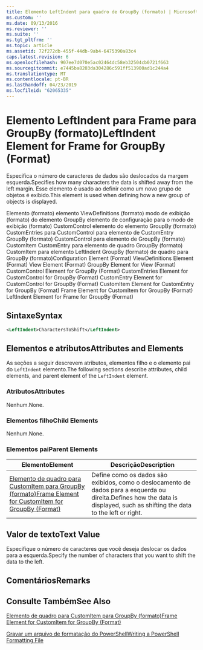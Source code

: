 ```yaml
---
title: Elemento LeftIndent para quadro de GroupBy (formato) | Microsoft Docs
ms.custom: ''
ms.date: 09/13/2016
ms.reviewer: ''
ms.suite: ''
ms.tgt_pltfrm: ''
ms.topic: article
ms.assetid: 72f272db-455f-44db-9ab4-6475390a83c4
caps.latest.revision: 6
ms.openlocfilehash: 907ee7d070e5ac02464dc58eb32504cb0721f663
ms.sourcegitcommit: e7445ba8203da304286c591ff513900ad1c244a4
ms.translationtype: MT
ms.contentlocale: pt-BR
ms.lasthandoff: 04/23/2019
ms.locfileid: "62065335"
---
```

# <a name="leftindent-element-for-frame-for-groupby-format"></a><span data-ttu-id="1a253-102">Elemento LeftIndent para Frame para GroupBy (formato)</span><span class="sxs-lookup"><span data-stu-id="1a253-102">LeftIndent Element for Frame for GroupBy (Format)</span></span>

<span data-ttu-id="1a253-103">Especifica o número de caracteres de dados são deslocados da margem esquerda.</span><span class="sxs-lookup"><span data-stu-id="1a253-103">Specifies how many characters the data is shifted away from the left margin.</span></span> <span data-ttu-id="1a253-104">Esse elemento é usado ao definir como um novo grupo de objetos é exibido.</span><span class="sxs-lookup"><span data-stu-id="1a253-104">This element is used when defining how a new group of objects is displayed.</span></span>

<span data-ttu-id="1a253-105">Elemento (formato) elemento ViewDefinitions (formato) modo de exibição (formato) do elemento GroupBy elemento de configuração para o modo de exibição (formato) CustomControl elemento do elemento GroupBy (formato) CustomEntries para CustomControl para elemento de CustomEntry GroupBy (formato) CustomControl para elemento de GroupBy (formato) CustomItem CustomEntry para elemento de quadro GroupBy (formato) CustomItem para elemento LeftIndent GroupBy (formato) de quadro para GroupBy (formato)</span><span class="sxs-lookup"><span data-stu-id="1a253-105">Configuration Element (Format) ViewDefinitions Element (Format) View Element (Format) GroupBy Element for View (Format) CustomControl Element for GroupBy (Format) CustomEntries Element for CustomControl for GroupBy (Format) CustomEntry Element for CustomControl for GroupBy (Format) CustomItem Element for CustomEntry for GroupBy (Format) Frame Element for CustomItem for GroupBy (Format) LeftIndent Element for Frame for GroupBy (Format)</span></span>

## <a name="syntax"></a><span data-ttu-id="1a253-106">Sintaxe</span><span class="sxs-lookup"><span data-stu-id="1a253-106">Syntax</span></span>

```xml
<LeftIndent>CharactersToShift</LeftIndent>
```

## <a name="attributes-and-elements"></a><span data-ttu-id="1a253-107">Elementos e atributos</span><span class="sxs-lookup"><span data-stu-id="1a253-107">Attributes and Elements</span></span>

<span data-ttu-id="1a253-108">As seções a seguir descrevem atributos, elementos filho e o elemento pai do `LeftIndent` elemento.</span><span class="sxs-lookup"><span data-stu-id="1a253-108">The following sections describe attributes, child elements, and parent element of the `LeftIndent` element.</span></span>

### <a name="attributes"></a><span data-ttu-id="1a253-109">Atributos</span><span class="sxs-lookup"><span data-stu-id="1a253-109">Attributes</span></span>

<span data-ttu-id="1a253-110">Nenhum.</span><span class="sxs-lookup"><span data-stu-id="1a253-110">None.</span></span>

### <a name="child-elements"></a><span data-ttu-id="1a253-111">Elementos filho</span><span class="sxs-lookup"><span data-stu-id="1a253-111">Child Elements</span></span>

<span data-ttu-id="1a253-112">Nenhum.</span><span class="sxs-lookup"><span data-stu-id="1a253-112">None.</span></span>

### <a name="parent-elements"></a><span data-ttu-id="1a253-113">Elementos pai</span><span class="sxs-lookup"><span data-stu-id="1a253-113">Parent Elements</span></span>

|<span data-ttu-id="1a253-114">Elemento</span><span class="sxs-lookup"><span data-stu-id="1a253-114">Element</span></span>|<span data-ttu-id="1a253-115">Descrição</span><span class="sxs-lookup"><span data-stu-id="1a253-115">Description</span></span>|
|-------------|-----------------|
|[<span data-ttu-id="1a253-116">Elemento de quadro para CustomItem para GroupBy (formato)</span><span class="sxs-lookup"><span data-stu-id="1a253-116">Frame Element for CustomItem for GroupBy (Format)</span></span>](./frame-element-for-customitem-for-groupby-format.md)|<span data-ttu-id="1a253-117">Define como os dados são exibidos, como o deslocamento de dados para a esquerda ou direita.</span><span class="sxs-lookup"><span data-stu-id="1a253-117">Defines how the data is displayed, such as shifting the data to the left or right.</span></span>|

## <a name="text-value"></a><span data-ttu-id="1a253-118">Valor de texto</span><span class="sxs-lookup"><span data-stu-id="1a253-118">Text Value</span></span>

<span data-ttu-id="1a253-119">Especifique o número de caracteres que você deseja deslocar os dados para a esquerda.</span><span class="sxs-lookup"><span data-stu-id="1a253-119">Specify the number of characters that you want to shift the data to the left.</span></span>

## <a name="remarks"></a><span data-ttu-id="1a253-120">Comentários</span><span class="sxs-lookup"><span data-stu-id="1a253-120">Remarks</span></span>

## <a name="see-also"></a><span data-ttu-id="1a253-121">Consulte Também</span><span class="sxs-lookup"><span data-stu-id="1a253-121">See Also</span></span>

[<span data-ttu-id="1a253-122">Elemento de quadro para CustomItem para GroupBy (formato)</span><span class="sxs-lookup"><span data-stu-id="1a253-122">Frame Element for CustomItem for GroupBy (Format)</span></span>](./frame-element-for-customitem-for-groupby-format.md)

[<span data-ttu-id="1a253-123">Gravar um arquivo de formatação do PowerShell</span><span class="sxs-lookup"><span data-stu-id="1a253-123">Writing a PowerShell Formatting File</span></span>](./writing-a-powershell-formatting-file.md)
